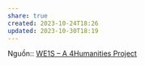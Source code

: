 ```yaml
---
share: true
created: 2023-10-24T18:26
updated: 2023-10-30T18:19
---
```

Nguồn:: [WE1S – A 4Humanities Project](https://we1s.ucsb.edu/)
